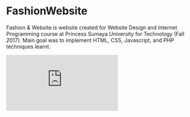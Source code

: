 # FashionWebsite

Fashion & Website is website created for Website Design and Internet Programming course at Princess Sumaya University for Technology (Fall 2017).
Main goal was to implement HTML, CSS, Javascript, and PHP techniques learnt.

![Fashion & Style 1.pdf](https://github.com/rimaalfreihat/FashionWebsite/blob/main/WebsiteScreenshots/Fashion%20%26%20Style%201.pdf)
